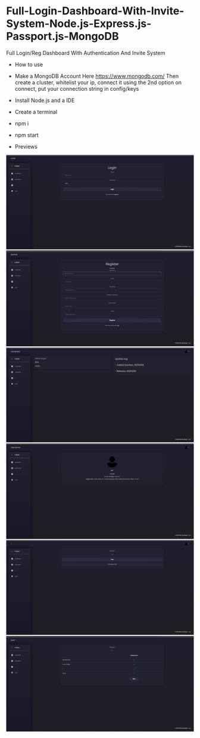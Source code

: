 # Full-Login-Dashboard-With-Invite-System-Node.js-Express.js-Passport.js-MongoDB
Full Login/Reg Dashboard With Authentication And Invite System

- How to use

- Make a MongoDB Account Here https://www.mongodb.com/ Then create a cluster, whitelist your ip, connect it using the 2nd option on
connect, put your connection string in config/keys

- Install Node.js and a IDE

- Create a terminal

- npm i

- npm start

- Previews

![](preview/login.png)
![](preview/Reg.png)
![](preview/dash.png)
![](preview/User.png)
![](preview/1.png)
![](preview/Shop.png)
